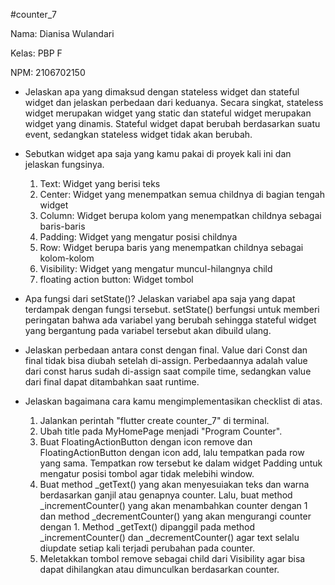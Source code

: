 #counter_7

Nama: Dianisa Wulandari

Kelas: PBP F

NPM: 2106702150

- Jelaskan apa yang dimaksud dengan stateless widget dan stateful widget dan jelaskan perbedaan dari keduanya.
Secara singkat, stateless widget merupakan widget yang static dan stateful widget merupakan widget yang dinamis. Stateful widget dapat berubah berdasarkan suatu event, sedangkan stateless widget tidak akan berubah.

- Sebutkan widget apa saja yang kamu pakai di proyek kali ini dan jelaskan fungsinya.
    1. Text: Widget yang berisi teks
    2. Center: Widget yang menempatkan semua childnya di bagian tengah widget
    3. Column: Widget berupa kolom yang menempatkan childnya sebagai baris-baris
    4. Padding: Widget yang mengatur posisi childnya
    5. Row: Widget berupa baris yang menempatkan childnya sebagai kolom-kolom
    6. Visibility: Widget yang mengatur muncul-hilangnya child
    7. floating action button: Widget tombol

- Apa fungsi dari setState()? Jelaskan variabel apa saja yang dapat terdampak dengan fungsi tersebut.
setState() berfungsi untuk memberi peringatan bahwa ada variabel yang berubah sehingga stateful widget yang bergantung pada variabel tersebut akan dibuild ulang.

- Jelaskan perbedaan antara const dengan final.
Value dari Const dan final tidak bisa diubah setelah di-assign. Perbedaannya adalah value dari const harus sudah di-assign saat compile time, sedangkan value dari final dapat ditambahkan saat runtime.

- Jelaskan bagaimana cara kamu mengimplementasikan checklist di atas.
    1. Jalankan perintah "flutter create counter_7" di terminal.
    2. Ubah title pada MyHomePage menjadi "Program Counter". 
    3. Buat FloatingActionButton dengan icon remove dan FloatingActionButton dengan icon   add, lalu tempatkan pada row yang sama. Tempatkan row tersebut ke dalam widget Padding untuk mengatur posisi tombol agar tidak melebihi window.
    4. Buat method _getText() yang akan menyesuiakan teks dan warna berdasarkan ganjil atau genapnya counter. Lalu, buat method _incrementCounter() yang akan menambahkan counter dengan 1 dan method _decrementCounter() yang akan mengurangi counter dengan 1. Method _getText() dipanggil pada method _incrementCounter() dan _decrementCounter() agar text selalu diupdate setiap kali terjadi perubahan pada counter.
    5. Meletakkan tombol remove sebagai child dari Visibility agar bisa dapat dihilangkan atau dimunculkan berdasarkan counter.